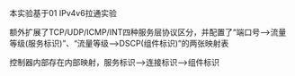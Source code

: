 
本实验基于01 IPv4v6拉通实验

额外扩展了TCP/UDP/ICMP/INT四种服务层协议区分，并配置了“端口号-->流量等级(服务标识)”、“流量等级-->DSCP(组件标识)”的两张映射表

控制器内部存在内部映射，服务标识-->连接标识-->组件标识